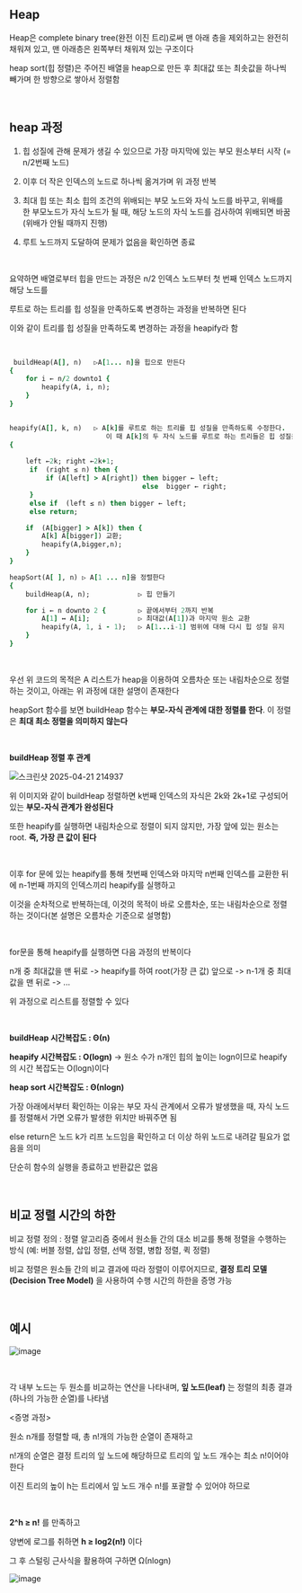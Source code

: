 ## Heap

Heap은 complete binary tree(완전 이진 트리)로써 맨 아래 층을 제외하고는 완전히 채워져 있고, 맨 아래층은 왼쪽부터 채워져 있는 구조이다 

heap sort(힙 정렬)은 주어진 배열을 heap으로 만든 후 최대값 또는 최솟값을 하나씩 빼가며 한 방향으로 쌓아서 정렬함

<br/>

## heap 과정 

1. 힙 성질에 관해 문제가 생길 수 있으므로 가장 마지막에 있는 부모 원소부터 시작 (= n/2번째 노드)

2. 이후 더 작은 인덱스의 노드로 하나씩 옮겨가며 위 과정 반복

3. 최대 힙 또는 최소 힙의 조건의 위배되는 부모 노드와 자식 노드를 바꾸고, 위배를 한 부모노드가 자식 노드가 될 때, 해당 노드의 자식 노드를 검사하여 위배되면 바꿈(위배가 안될 때까지 진행)

4. 루트 노드까지 도달하여 문제가 없음을 확인하면 종료 

<br/>

요약하면 배열로부터 힙을 만드는 과정은 n/2 인덱스 노드부터 첫 번째 인덱스 노드까지 해당 노드를 

루트로 하는 트리를 힙 성질을 만족하도록 변경하는 과정을 반복하면 된다

이와 같이 트리를 힙 성질을 만족하도록 변경하는 과정을 heapify라 함

<br/>

```ruby
 buildHeap(A[], n)   ▷A[1... n]을 힙으로 만든다 
{ 
    for i ← n/2 downto1 { 
        heapify(A, i, n);
    } 
}


heapify(A[], k, n)   ▷ A[k]를 루트로 하는 트리를 힙 성질을 만족하도록 수정한다.
                        이 때 A[k]의 두 자식 노드를 루트로 하는 트리들은 힙 성질을 만족한다고 가정한다.
{
 
    left ←2k; right ←2k+1;
     if  (right ≤ n) then {
         if (A[left] > A[right]) then bigger ← left;
                                 else  bigger ← right;
     }
     else if  (left ≤ n) then bigger ← left;
     else return;

    if  (A[bigger] > A[k]) then {
        A[k] A[bigger]) 교환;
        heapify(A,bigger,n);
    }
}

heapSort(A[ ], n) ▷ A[1 ... n]을 정렬한다
{
    buildHeap(A, n);            ▷ 힙 만들기

    for i ← n downto 2 {        ▷ 끝에서부터 2까지 반복
        A[1] ↔ A[i];            ▷ 최대값(A[1])과 마지막 원소 교환
        heapify(A, 1, i - 1);   ▷ A[1...i-1] 범위에 대해 다시 힙 성질 유지
    }
}
```

<br/>

우선 위 코드의 목적은 A 리스트가 heap을 이용하여 오름차순 또는 내림차순으로 정렬하는 것이고, 아래는 위 과정에 대한 설명이 존재한다

heapSort 함수를 보면 buildHeap 함수는 **부모-자식 관계에 대한 정렬를 한다**. 이 정렬은 **최대 최소 정렬을 의미하지 않는다**

<br/>

**buildHeap 정렬 후 관계**

![스크린샷 2025-04-21 214937](https://github.com/user-attachments/assets/bc93d654-6e29-4e8f-8b6a-67979cc72ebb)

위 이미지와 같이 buildHeap 정렬하면 k번째 인덱스의 자식은 2k와 2k+1로 구성되어 있는 **부모-자식 관계가 완성된다**

또한 heapify를 실행하면 내림차순으로 정렬이 되지 않지만, 가장 앞에 있는 원소는 root. **즉, 가장 큰 값이 된다**

<br/>

이후 for 문에 있는 heapify를 통해 첫번째 인덱스와 마지막 n번째 인덱스를 교환한 뒤에 n-1번째 까지의 인덱스끼리 heapify를 실행하고 

이것을 순차적으로 반복하는데, 이것의 목적이 바로 오름차순, 또는 내림차순으로 정렬하는 것이다(본 설명은 오름차순 기준으로 설명함)

<br/>

for문을 통해 heapify를 실행하면 다음 과정의 반복이다 

n개 중 최대값을 맨 뒤로 -> heapify를 하여 root(가장 큰 값) 앞으로 -> n-1개 중 최대값을 맨 뒤로 -> ...

위 과정으로 리스트를 정렬할 수 있다 

<br/>


**buildHeap 시간복잡도 : Θ(n)**

**heapify 시간복잡도 : O(logn)** -> 원소 수가 n개인 힙의 높이는 logn이므로 heapify의 시간 복잡도는 O(logn)이다

**heap sort 시간복잡도 : Θ(nlogn)**

가장 아래에서부터 확인하는 이유는 부모 자식 관계에서 오류가 발생했을 때, 자식 노드를 정렬해서 가면 오류가 발생한 위치만 바꿔주면 됨 

else return은 노드 k가 리프 노드임을 확인하고 더 이상 하위 노드로 내려갈 필요가 없음을 의미

단순히 함수의 실행을 종료하고 반환값은 없음 

<br/>

## 비교 정렬 시간의 하한 

비교 정렬 정의 : 정렬 알고리즘 중에서 원소들 간의 대소 비교를 통해 정렬을 수행하는 방식 (예: 버블 정렬, 삽입 정렬, 선택 정렬, 병합 정렬, 퀵 정렬)

비교 정렬은 원소들 간의 비교 결과에 따라 정렬이 이루어지므로, **결정 트리 모델(Decision Tree Model)** 을 사용하여 수행 시간의 하한을 증명 가능

<br/>

## 예시

![image](https://github.com/user-attachments/assets/1c87f41d-6b30-48d9-9e68-70ef522c0905)

<br/>

각 내부 노드는 두 원소를 비교하는 연산을 나타내며, **잎 노드(leaf)** 는 정렬의 최종 결과(하나의 가능한 순열)를 나타냄

<증명 과정>

원소 n개를 정렬할 때, 총 n!개의 가능한 순열이 존재하고

n!개의 순열은 결정 트리의 잎 노드에 해당하므로 트리의 잎 노드 개수는 최소 n!이어야 한다

이진 트리의 높이 h는 트리에서 잎 노드 개수 n!를 포괄할 수 있어야 하므로

<br/>

**2^h ≥ n!** 를 만족하고 

양변에 로그를 취하면 **h ≥ log2(n!)** 이다 

그 후 스털링 근사식을 활용하여 구하면 Ω(nlogn)

![image](https://github.com/user-attachments/assets/64df7b55-ba0f-47bf-969f-610d18aedcb6)




































